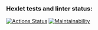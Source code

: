 ### Hexlet tests and linter status:

[![Actions Status](https://github.com/SuperSnowSnail/frontend-project-44/workflows/hexlet-check/badge.svg)](https://github.com/SuperSnowSnail/frontend-project-44/actions)
[![Maintainability](https://api.codeclimate.com/v1/badges/4a961cc53b94b61de815/maintainability)](https://codeclimate.com/github/SuperSnowSnail/frontend-project-44/maintainability)
